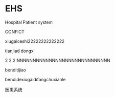# EHS
Hospital Patient system

CONFICT

xiugaiceshi22222222222222

tianjiad dongxi

2
2
2
NNNNNNNNNNNNNNNNNNNNNNNNNNNNN


benditijiao


bendidexiugaidifangchuxianle



医患系统
